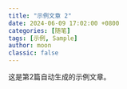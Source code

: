 ```yaml
---
title: "示例文章 2"
date: 2024-06-09 17:02:00 +0800
categories: [随笔]
tags: [示例, Sample]
author: moon
classic: false
---
```


这是第2篇自动生成的示例文章。 